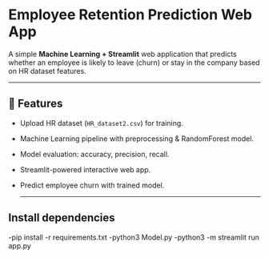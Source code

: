 # Employee Retention Prediction Web App

A simple **Machine Learning + Streamlit** web application that predicts whether an employee is likely to leave (churn) or stay in the company based on HR dataset features.

---

## 🚀 Features
- Upload HR dataset (`HR_dataset2.csv`) for training.
- Machine Learning pipeline with preprocessing & RandomForest model.
- Model evaluation: accuracy, precision, recall.
- Streamlit-powered interactive web app.
- Predict employee churn with trained model.

  ---
## Install dependencies
-pip install -r requirements.txt
-python3 Model.py
-python3 -m streamlit run app.py
